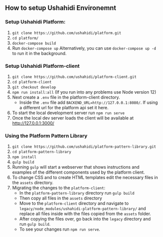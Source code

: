 ## How to setup Ushahidi Environemnt

### Setup Ushahidi Platform:
1. `git clone https://github.com/ushahidi/platform.git`
2. `cd platform/`
3. `docker-compose build`
4. Run `docker-compose up` Alternatively, you can use `docker-compose up -d` to run it in the background.

### Setup Ushahidi Platform-client
1. `git clone https://github.com/ushahidi/platform-client.git`
2. `cd platform-client`
3. `git checkout develop`
4. `npm run install:all` (If you run into any problems use Node version 12)
5. Next create a `.env` file in the platform-client directory.
   - Inside the `.env` file add `BACKEND_URL=http://127.0.0.1:8080/`. If using a different url for the platform api set it here.
6. To start the local development server run `npm run serve`
7. Once the local dev server loads the client will be available at http://127.0.0.1:3000/

### Using the Platform Pattern Library
1. `git clone https://github.com/ushahidi/platform-pattern-library.git`
2. `cd platform-pattern-library`
3. `npm install`
4. `gulp build`
5. Running `gulp` will start a webserver that shows instructions and examples of the different components used by the platform client.
6. To change CSS and to create HTML templates edit the necessary files in the `assets` directory.
7. Migrating the changes to the `platform-client`:
   - In the `platform-pattern-library` directory run `gulp build`
   - Then copy all files in the `assets` directory
   - Move to the `platform-client` directory and navigate to `legacy/node_modules/ushahidi-platform-pattern-library/` and replace all files inside with the files copied from the `assets` folder.
   - After copying the files over, go back into the `legacy` directory and run `gulp build`.
   - To see your changes run `npm run serve`.
